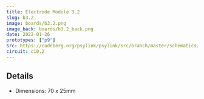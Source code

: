```yaml
---
title: Electrode Module 3.2
slug: b3.2
image: boards/b3.2.png
image_back: boards/b3.2_back.png
date: 2022-01-26
prototypes: ["p9"]
src: https://codeberg.org/psylink/psylink/src/branch/master/schematics/b3.2.kicad_pcb
circuit: c10.2
---
```


## Details

- Dimensions: 70 x 25mm
